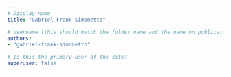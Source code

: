 ```yaml
---
# Display name
title: "Gabriel Frank Simonetto"

# Username (this should match the folder name and the name on publications)
authors:
- "gabriel-frank-simonetto"

# Is this the primary user of the site?
superuser: false
---
```

